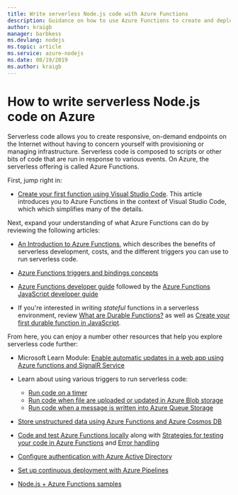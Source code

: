 ```yaml
---
title: Write serverless Node.js code with Azure Functions
description: Guidance on how to use Azure Functions to create and deploy serverless code using Azure Functions.
author: kraigb
manager: barbkess
ms.devlang: nodejs
ms.topic: article
ms.service: azure-nodejs
ms.date: 08/19/2019
ms.author: kraigb
---
```


# How to write serverless Node.js code on Azure

Serverless code allows you to create responsive, on-demand endpoints on the Internet without having to concern yourself with provisioning or managing infrastructure. Serverless code is composed to scripts or other bits of code that are run in response to various events. On Azure, the serverless offering is called Azure Functions.

First, jump right in:

- [Create your first function using Visual Studio Code](/azure/azure-functions/functions-create-first-function-vs-code.md). This article introduces you to Azure Functions in the context of Visual Studio Code, which which simplifies many of the details.

Next, expand your understanding of what Azure Functions can do by reviewing the following articles:

- [An Introduction to Azure Functions](/azure/azure-functions/functions-overview.md), which describes the benefits of serverless development, costs, and the different triggers you can use to run serverless code.

- [Azure Functions triggers and bindings concepts](/azure/azure-functions/functions-triggers-bindings.md)

- [Azure Functions developer guide](/azure/azure-functions/functions-reference) followed by the [Azure Functions JavaScript developer guide](/azure/azure-functions/functions-reference-node.md)

- If you're interested in writing *stateful* functions in a serverless environment, review [What are Durable Functions?](/azure/durable/durable-functions-overview.md) as well as [Create your first durable function in JavaScript](/azure/azure-functions/durable/quickstart-js-vscode).

From here, you can enjoy a number other resources that help you explore serverless code further:

- Microsoft Learn Module: [Enable automatic updates in a web app using Azure functions and SignalR Service](https://docs.microsoft.com/learn/modules/automatic-update-of-a-webapp-using-azure-functions-and-signalr/)

- Learn about using various triggers to run serverless code:

  - [Run code on a timer](/azure/azure-functions/functions-create-scheduled-function.md)
  - [Run code when file are uploaded or updated in Azure Blob storage](/azure/storage/blobs/storage-upload-process-images?tabs=nodejsv10)
  - [Run code when a message is written into Azure Queue Storage](/azure/azure-functions/functions-create-storage-queue-triggered-function.md)

- [Store unstructured data using Azure Functions and Azure Cosmos DB](/azure/azure-functions/functions-integrate-store-unstructured-data-cosmosdb.md?tabs=javascript)

- [Code and test Azure Functions locally](/azure/azure-functions/functions-develop-local.md) along with [Strategies for testing your code in Azure Functions](/azure/azure-functions/functions-test-a-function.md) and [Error handling](/azure/azure-functions/functions-bindings-error-pages.md)

- [Configure authentication with Azure Active Directory](/azure/app-service/configure-authentication-provider-aad.md?toc=%2fazure%2fazure-functions%2ftoc.json)

- [Set up continuous deployment with Azure Pipelines](/azure/azure-functions/functions-how-to-azure-devops.md)

- [Node.js + Azure Functions samples](/samples/browse/?languages=javascript%2Cnodejs&products=azure-functions)
